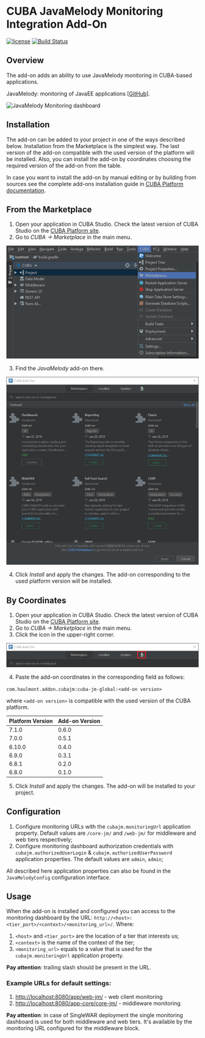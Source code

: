 # CUBA JavaMelody Monitoring Integration Add-On

[![license](https://img.shields.io/badge/license-Apache%20License%202.0-blue.svg?style=flat)](http://www.apache.org/licenses/LICENSE-2.0)
[![Build Status](https://travis-ci.org/cuba-platform/cuba-jm.svg?branch=master)](https://travis-ci.org/cuba-platform/cuba-jm)

## Overview

The add-on adds an ability to use JavaMelody monitoring in CUBA-based
applications.

JavaMelody: monitoring of JavaEE applications
[[GitHub](https://github.com/javamelody/javamelody/wiki)].

![JavaMelody Monitoring dashboard](https://github.com/javamelody/javamelody/wiki/resources/screenshots/graphs.png)

## Installation

The add-on can be added to your project in one of the ways described below. Installation from the Marketplace is the simplest way. The last version of the add-on compatible with the used version of the platform will be installed.
Also, you can install the add-on by coordinates choosing the required version of the add-on from the table.

In case you want to install the add-on by manual editing or by building from sources see the complete add-ons installation guide in [CUBA Platform documentation](https://doc.cuba-platform.com/manual-latest/manual.html#app_components_usage).

## From the Marketplace

1. Open your application in CUBA Studio. Check the latest version of CUBA Studio on the [CUBA Platform site](https://www.cuba-platform.com/download/previous-studio/).
2. Go to *CUBA -> Marketplace* in the main menu.

 ![marketplace](img/marketplace.png)

3. Find the *JavaMelody* add-on there.

 ![addons](img/addons.png)

4. Click *Install* and apply the changes.
The add-on corresponding to the used platform version will be installed.

## By Coordinates

1. Open your application in CUBA Studio. Check the latest version of CUBA Studio on the [CUBA Platform site](https://www.cuba-platform.com/download/previous-studio/).
2. Go to *CUBA -> Marketplace* in the main menu.
3. Click the icon in the upper-right corner.

 ![by-coordinates](img/by-coordinates.png)

4. Paste the add-on coordinates in the corresponding field as follows:

 `com.haulmont.addon.cubajm:cuba-jm-global:<add-on version>`

where `<add-on version>` is compatible with the used version of the CUBA platform.

 | Platform Version| Add-on Version|
|:------------- |:------------- |
| 7.1.0         | 0.6.0         |
| 7.0.0         | 0.5.1         |
| 6.10.0        | 0.4.0         |
| 6.9.0         | 0.3.1         |
| 6.8.1         | 0.2.0         |
| 6.8.0         | 0.1.0         |

5. Click *Install* and apply the changes. The add-on will be installed to your project.

## Configuration

1. Configure monitoring URLs with the `cubajm.monitoringUrl` application property. Default values are `/core-jm/` and `/web-jm/` for middleware and web tiers respectively;
2. Configure monitoring dashboard authorization credentials with `cubajm.authorizedUserLogin` & `cubajm.authorizedUserPassword` application properties. The default values are `admin`, `admin`;

All described here application properties can also be found in the `JavaMelodyConfig` configuration interface.

## Usage

When the add-on is installed and configured you can access to the monitoring dashboard by the URL: `http://<host>:<tier_port>/<context>/<monitoring_url>/`.
Where:
1. `<host>` and `<tier_port>` are the location of a tier that interests us;
2. `<context>` is the name of the context of the tier;
3. `<monitoring_url>` equals to a value that is used for the
`cubajm.monitoringUrl` application property.

**Pay attention**: trailing slash should be present in the URL.

### Example URLs for default settings:
1. [http://localhost:8080/app/web-jm/](http://localhost:8080/app/web-jm/) - web client monitoring
2. [http://localhost:8080/app-core/core-jm/](http://localhost:8080/app-core/core-jm/) - middleware monitoring

**Pay attention**: in case of SingleWAR deployment the single monitoring dashboard is used for both middleware and web tiers. It's available by the monitoring URL configured for the middleware block.
